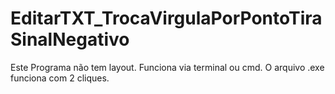 # EditarTXT_TrocaVirgulaPorPontoTiraSinalNegativo
Este Programa não tem layout. Funciona via terminal ou cmd. O arquivo .exe funciona com 2 cliques.
